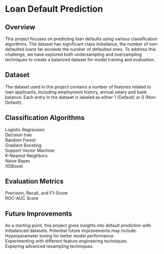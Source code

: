 # Loan Default Prediction 
## Overview
This project focuses on predicting loan defaults using various classification algorithms. The dataset has significant class imbalance, the number of non-defaulted loans far exceeds the number of defaulted ones. To address this challenge, we have explored both undersampling and oversampling techniques to create a balanced dataset for model training and evaluation.

## Dataset
The dataset used in this project contains a number of features related to loan applicants, including employment history, annual salary and bank balance. Each entry in the dataset is labeled as either 1 (Default) or 0 (Non-Default).

## Classification Algorithms

Logistic Regression\
Decision tree\
Random Forest\
Gradient Boosting\
Support Vector Machine\
K-Nearest Neighbors\
Naive Bayes\
XGBoost

## Evaluation Metrics

Precision, Recall, and F1-Score\
ROC-AUC Score


## Future Improvements
As a starting point, this project gives insights into default prediction with imbalanced datasets. Potential future improvements may include:\
Hyperparameter tuning for better model performance.\
Experimenting with different feature engineering techniques.\
Exploring advanced resampling techniques.

